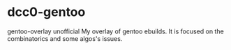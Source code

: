 # dcc0-gentoo
gentoo-overlay unofficial 
My overlay of gentoo ebuilds. It is  focused on the combinatorics and some algos's issues.
